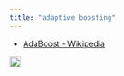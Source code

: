 ```yaml
---
title: "adaptive boosting"
---
```


- [AdaBoost - Wikipedia](https://en.wikipedia.org/wiki/AdaBoost)

<img src='https://scrapbox.io/api/pages/nishio/en/icon' alt='en.icon' height="19.5"/>